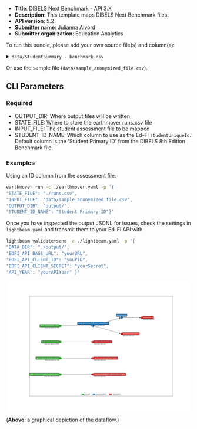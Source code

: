 * **Title**: DIBELS Next Benchmark - API 3.X
* **Description**: This template maps DIBELS Next Benchmark files. 
* **API version**: 5.2
* **Submitter name**: Julianna Alvord
* **Submitter organization**: Education Analytics

To run this bundle, please add your own source file(s) and column(s):
<details>
<summary><code>data/StudentSummary - benchmark.csv</code></summary>
This template will only work with DIBELS Next version at this time.
</details>

Or use the sample file (`data/sample_anonymized_file.csv`).

## CLI Parameters

### Required
- OUTPUT_DIR: Where output files will be written
- STATE_FILE: Where to store the earthmover runs.csv file
- INPUT_FILE: The student assessment file to be mapped
- STUDENT_ID_NAME: Which column to use as the Ed-Fi `studentUniqueId`. Default column is the 'Student Primary ID' from the DIBELS 8th Edition Benchmark file.

### Examples
Using an ID column from the assessment file:
```bash
earthmover run -c ./earthmover.yaml -p '{
"STATE_FILE": "./runs.csv",
"INPUT_FILE": "data/sample_anonymized_file.csv",
"OUTPUT_DIR": "output/",
"STUDENT_ID_NAME": "Student Primary ID"}'
```

Once you have inspected the output JSONL for issues, check the settings in `lightbeam.yaml` and transmit them to your Ed-Fi API with
```bash
lightbeam validate+send -c ./lightbeam.yaml -p '{
"DATA_DIR": "./output/",
"EDFI_API_BASE_URL": "yourURL",
"EDFI_API_CLIENT_ID": "yourID",
"EDFI_API_CLIENT_SECRET": "yourSecret",
"API_YEAR": "yourAPIYear" }'
```

![DAG view of transformations](graph.png)

(**Above**: a graphical depiction of the dataflow.)